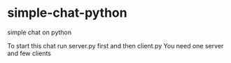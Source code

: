# simple-chat-python
simple chat on python
 
To start this chat run server.py first and then client.py
You need one server and few clients
